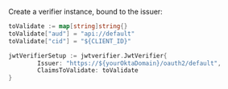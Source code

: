 Create a verifier instance, bound to the issuer:

```go
toValidate := map[string]string{}
toValidate["aud"] = "api://default"
toValidate["cid"] = "${CLIENT_ID}"

jwtVerifierSetup := jwtverifier.JwtVerifier{
        Issuer: "https://${yourOktaDomain}/oauth2/default",
        ClaimsToValidate: toValidate
}
```
